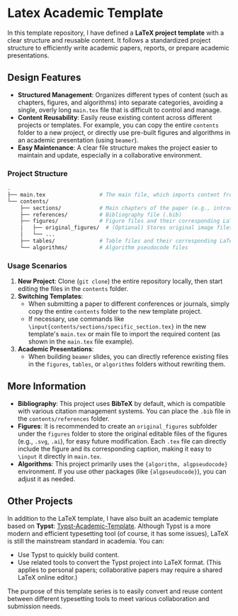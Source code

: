 # Latex Academic Template
In this template repository, I have defined a **LaTeX project template** with a clear structure and reusable content.
It follows a standardized project structure to efficiently write academic papers, reports, or prepare academic presentations.


## Design Features
- **Structured Management**: Organizes different types of content (such as chapters, figures, and algorithms) into separate categories, avoiding a single, overly long `main.tex` file that is difficult to control and manage.
- **Content Reusability**: Easily reuse existing content across different projects or templates. For example, you can copy the entire `contents` folder to a new project, or directly use pre-built figures and algorithms in an academic presentation (using `beamer`).
- **Easy Maintenance**: A clear file structure makes the project easier to maintain and update, especially in a collaborative environment.


### Project Structure
```bash
.
├── main.tex                 # The main file, which imports content from the contents folder
└── contents/
    ├── sections/            # Main chapters of the paper (e.g., introduction, methods, experiments)
    ├── references/          # Bibliography file (.bib)
    ├── figures/             # Figure files and their corresponding LaTeX code
    │   ├── original_figures/  # (Optional) Stores original image files (e.g., .svg, .ai)
    │   └── ...
    ├── tables/              # Table files and their corresponding LaTeX code
    └── algorithms/          # Algorithm pseudocode files
```


### Usage Scenarios
1. **New Project**: Clone (`git clone`) the entire repository locally, then start editing the files in the `contents` folder.
2. **Switching Templates**:
   - When submitting a paper to different conferences or journals, simply copy the entire `contents` folder to the new template project.
   - If necessary, use commands like `\input{contents/sections/specific_section.tex}` in the new template's `main.tex` or main file to import the required content (as shown in the `main.tex` file example).
3. **Academic Presentations**:
   - When building `beamer` slides, you can directly reference existing files in the `figures`, `tables`, or `algorithms` folders without rewriting them.


## More Information
- **Bibliography**: This project uses **BibTeX** by default, which is compatible with various citation management systems. You can place the `.bib` file in the `contents/references` folder.
- **Figures**: It is recommended to create an `original_figures` subfolder under the `figures` folder to store the original editable files of the figures (e.g., `.svg`, `.ai`), for easy future modification. Each `.tex` file can directly include the figure and its corresponding caption, making it easy to `\input` it directly in `main.tex`.
- **Algorithms**: This project primarily uses the `{algorithm, algpseudocode}` environment. If you use other packages (like `{algpseudocode}`), you can adjust it as needed.


## Other Projects
In addition to the LaTeX template, I have also built an academic template based on **Typst**: [Typst-Academic-Template](https://github.com/yuliu625/Yu-Typst-Academic-Template). Although Typst is a more modern and efficient typesetting tool (of course, it has some issues), LaTeX is still the mainstream standard in academia. You can:
- Use Typst to quickly build content.
- Use related tools to convert the Typst project into LaTeX format. (This applies to personal papers; collaborative papers may require a shared LaTeX online editor.)

The purpose of this template series is to easily convert and reuse content between different typesetting tools to meet various collaboration and submission needs.

